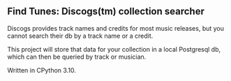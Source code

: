 ## Find Tunes: Discogs(tm) collection searcher

Discogs provides track names and credits for most music releases, but you cannot search their db by a track name or a credit.

This project will store that data for your collection in a local Postgresql db, which can then be queried by track or musician.

Written in CPython 3.10.
